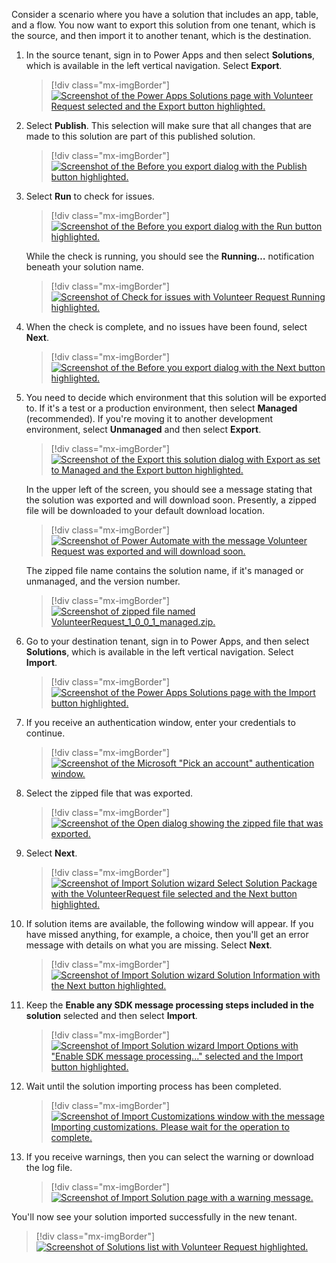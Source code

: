 Consider a scenario where you have a solution that includes an app, table, and a flow. You now want to export this solution from one tenant, which is the source, and then import it to another tenant, which is the destination.

1. In the source tenant, sign in to Power Apps and then select **Solutions**, which is available in the left vertical navigation. Select **Export**.

    > [!div class="mx-imgBorder"]
    > [![Screenshot of the Power Apps Solutions page with Volunteer Request selected and the Export button highlighted.](../media/export-solution-ssm.png)](../media/export-solution-ssm.png#lightbox)

1. Select **Publish**. This selection will make sure that all changes that are made to this solution are part of this published solution.

    > [!div class="mx-imgBorder"]
    > [![Screenshot of the Before you export dialog with the Publish button highlighted.](../media/publish-solution-ssm.png)](../media/publish-solution-ssm.png#lightbox)

1. Select **Run** to check for issues.

    > [!div class="mx-imgBorder"]
    > [![Screenshot of the Before you export dialog with the Run button highlighted.](../media/check-issues-run-ssm.png)](../media/check-issues-run-ssm.png#lightbox)

    While the check is running, you should see the **Running…** notification beneath your solution name.

    > [!div class="mx-imgBorder"]
    > [![Screenshot of Check for issues with Volunteer Request Running highlighted.](../media/check-issues-running-ssm.png)](../media/check-issues-running-ssm.png#lightbox)

1. When the check is complete, and no issues have been found, select **Next**.

    > [!div class="mx-imgBorder"]
    > [![Screenshot of the Before you export dialog with the Next button highlighted.](../media/click-next-saving-solution-ssm.png)](../media/click-next-saving-solution-ssm.png#lightbox)

1. You need to decide which environment that this solution will be exported to. If it's a test or a production environment, then select **Managed** (recommended). If you're moving it to another development environment, select **Unmanaged** and then select **Export**.

    > [!div class="mx-imgBorder"]
    > [![Screenshot of the Export this solution dialog with Export as set to Managed and the Export button highlighted.](../media/select-managed-unmanaged-ssm.png)](../media/select-managed-unmanaged-ssm.png#lightbox)

   In the upper left of the screen, you should see a message stating that the solution was exported and will download soon. Presently, a zipped file will be downloaded to your default download location.

    > [!div class="mx-imgBorder"]
    > [![Screenshot of Power Automate with the message Volunteer Request was exported and will download soon.](../media/solution-exported-label-ssm.png)](../media/solution-exported-label-ssm.png#lightbox)

    The zipped file name contains the solution name, if it's managed or unmanaged, and the version number.

    > [!div class="mx-imgBorder"]
    > [![Screenshot of zipped file named VolunteerRequest_1_0_0_1_managed.zip.](../media/zipped-file-name-ssm.png)](../media/zipped-file-name-ssm.png#lightbox)

1. Go to your destination tenant, sign in to Power Apps, and then select **Solutions**, which is available in the left vertical navigation. Select **Import**.

    > [!div class="mx-imgBorder"]
    > [![Screenshot of the Power Apps Solutions page with the Import button highlighted.](../media/select-import-ssm.png)](../media/select-import-ssm.png#lightbox)

1. If you receive an authentication window, enter your credentials to continue.

    > [!div class="mx-imgBorder"]
    > [![Screenshot of the Microsoft "Pick an account" authentication window.](../media/authentication-window-ss.png)](../media/authentication-window-ss.png#lightbox)

1. Select the zipped file that was exported.

    > [!div class="mx-imgBorder"]
    > [![Screenshot of the Open dialog showing the zipped file that was exported.](../media/exported-zip-ss.png)](../media/exported-zip-ss.png#lightbox)

1. Select **Next**.

    > [!div class="mx-imgBorder"]
    > [![Screenshot of Import Solution wizard Select Solution Package with the VolunteerRequest file selected and the Next button highlighted.](../media/next-solution-import-ssm.png)](../media/next-solution-import-ssm.png#lightbox)

1. If solution items are available, the following window will appear. If you have missed anything, for example, a choice, then you'll get an error message with details on what you are missing. Select **Next**.

    > [!div class="mx-imgBorder"]
    > [![Screenshot of Import Solution wizard Solution Information with the Next button highlighted.](../media/click-next-import-solution-ssm.png)](../media/click-next-import-solution-ssm.png#lightbox)

1. Keep the **Enable any SDK message processing steps included in the solution** selected and then select **Import**.

    > [!div class="mx-imgBorder"]
    > [![Screenshot of Import Solution wizard Import Options with "Enable SDK message processing..." selected and the Import button highlighted.](../media/keep-box-checked-import-ssm.png)](../media/keep-box-checked-import-ssm.png#lightbox)

1. Wait until the solution importing process has been completed.

    > [!div class="mx-imgBorder"]
    > [![Screenshot of Import Customizations window with the message Importing customizations. Please wait for the operation to complete.](../media/import-solution-ss.png)](../media/import-solution-ss.png#lightbox)

1. If you receive warnings, then you can select the warning or download the log file.

    > [!div class="mx-imgBorder"]
    > [![Screenshot of Import Solution page with a warning message.](../media/warning-message-ss.png)](../media/warning-message-ss.png#lightbox)

You'll now see your solution imported successfully in the new tenant.

> [!div class="mx-imgBorder"]
> [![Screenshot of Solutions list with Volunteer Request highlighted.](../media/solution-imported-successfully-ssm.png)](../media/solution-imported-successfully-ssm.png#lightbox)
